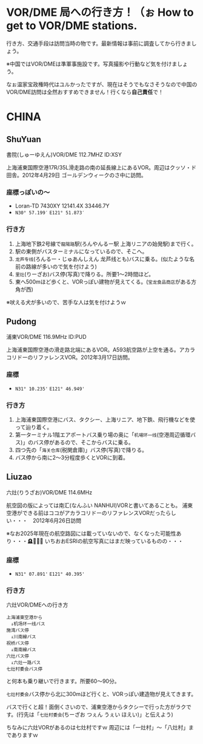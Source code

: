 # VOR/DME 局への行き方！（ぉ How to get to VOR/DME stations.

行き方、交通手段は訪問当時の物です。最新情報は事前に調査してから行きましょう。

※中国ではVOR/DMEは準軍事施設です。写真撮影や行動など気を付けましょう。

なぉ温家宝政権時代はユルかったですが、現在はそうでもなさそうなので中国のVOR/DME訪問は全然おすすめできません！行くなら**自己責任**で！

# CHINA
## ShuYuan
書院(しゅーゆえん)VOR/DME 112.7MHZ ID:XSY

上海浦東国際空港17R/35L滑走路の南の延長線上にあるVOR。周辺はクッソ・ド田舎。2012年4月29日 ゴールデンウィークのさ中に訪問。

### 座標っぽいの～
* Loran-TD 7430XY 12141.4X 33446.7Y
* `N30° 57.199′` `E121° 51.873′`

### 行き方
1. 上海地下鉄2号線で`龍陽路`駅(ろんやんるー駅 上海リニアの始発駅)まで行く。
2. 駅の東側がバスターミナルになっているので、そこへ。
3. `龙芦专线`(ろんるー・じゅあんしえん 龙芦线とも)バスに乗る。(似たような名前の路線が多いので気を付けよう)
4. `里灶`(りーざお)バス停(写真)で降りる。所要1～2時間ほど。
5. 東へ500mほど歩くと、VORっぽい建物が見えてくる。(`宝龙食品商店`がある方角が西)

※吠える犬が多いので、苦手な人は気を付けようｗ

## Pudong
浦東VOR/DME 116.9MHz ID:PUD

上海浦東国際空港の滑走路北端にあるVOR。A593航空路が上空を通る。アカラコリドーのリファレンスVOR。2012年3月17日訪問。

### 座標
* `N31° 10.235'` `E121° 46.949'`

### 行き方
1. 上海浦東国際空港にバス、タクシー、上海リニア、地下鉄、飛行機などを使って辿り着く。
2. 第一ターミナル1階エアポートバス乗り場の奥に「`机場环一线`(空港周辺循環バス)」のバス停があるので、そこからバスに乗る。
3. 四つ先の「`海关仓库`(税関倉庫)」バス停(写真)で降りる。
4. バス停から南に2～3分程度歩くとVORに到着。

## Liuzao
六灶(りうざお)VOR/DME 114.6MHz

航空図の版によっては南汇(なんふい NANHUI)VORと書いてあることも。
浦東空港ができる前はココがアカラコリドーのリファレンスVORだったらしい・・・　2012年6月26日訪問

※なお2025年現在の航空路図には載っていないので、なくなった可能性あり・・・🪦🤦🏻‍♀️ いちおおESRIの航空写真にはまだ映っているものの・・・
### 座標
* `N31° 07.891'` `E121° 40.395'`
### 行き方
六灶VOR/DMEへの行き方
```
上海浦東空港から
　↓机场环一线バス
施湾バス停
　↓川南線バス
祝桥バス停
　↓南南線バス
六灶バス停
　↓六灶一路バス
七灶村委会バス停
```

と何本も乗り継いで行きます。所要60～90分。

`七灶村委会`バス停から北に300mほど行くと、VORっぽい建造物が見えてきます。

バスで行くと超！面倒くさいので、浦東空港からタクシーで行った方がラクです。(行先は「`七灶村委会`(ちーざお つぇん うぇい ほえい)」と伝えよう)

ちなみに六灶VORがあるのは七灶村ですｗ 周辺には「一灶村」～「八灶村」までありますｗ
